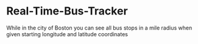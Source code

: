 # Real-Time-Bus-Tracker
While in the city of Boston you can see all bus stops in a mile radius when given starting longitude and latitude coordinates
